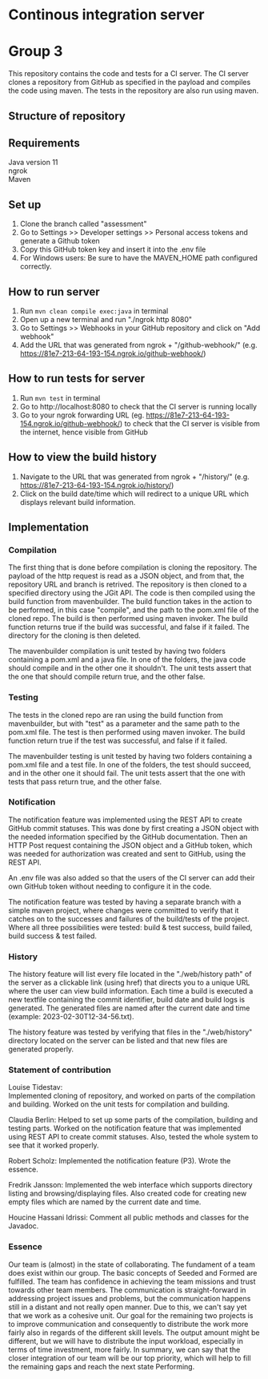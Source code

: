 # Continous integration server
# Group 3

This repository contains the code and tests for a CI server. The CI server clones a repository from GitHub as specified in the payload and compiles the code using maven. The tests in the repository are also run using maven.

## Structure of repository

## Requirements

Java version 11  
ngrok  
Maven

## Set up
1. Clone the branch called "assessment"
2. Go to Settings >> Developer settings >> Personal access tokens and generate a Github token
3. Copy this GitHub token key and insert it into the .env file
3. For Windows users: Be sure to have the MAVEN_HOME path configured correctly.

## How to run server
1. Run `mvn clean compile exec:java` in terminal
2. Open up a new terminal and run "./ngrok http 8080"
3. Go to Settings >> Webhooks in your GitHub repository and click on "Add webhook"
4. Add the URL that was generated from ngrok + "/github-webhook/" (e.g. https://81e7-213-64-193-154.ngrok.io/github-webhook/)

## How to run tests for server
1. Run `mvn test` in terminal
2. Go to http://localhost:8080 to check that the CI server is running locally
3. Go to your ngrok forwarding URL (eg. https://81e7-213-64-193-154.ngrok.io/github-webhook/) to check that the CI server is visible from the internet, hence visible from GitHub

## How to view the build history
1. Navigate to the URL that was generated from ngrok + "/history/" (e.g. https://81e7-213-64-193-154.ngrok.io/history/)
2. Click on the build date/time which will redirect to a unique URL which displays relevant build information.

## Implementation

### Compilation

The first thing that is done before compilation is cloning the repository. The payload of the http request is read as a JSON object, and from that, the repository URL and branch is retrived. The repository is then cloned to a specified directory using the JGit API. The code is then compiled using the build function from mavenbuilder. The build function takes in the action to be performed, in this case "compile", and the path to the pom.xml file of the cloned repo. The build is then performed using maven invoker. The build function returns true if the build was successful, and false if it failed. The directory for the cloning is then deleted. 

The mavenbuilder compilation is unit tested by having two folders containing a pom.xml and a java file. In one of the folders, the java code should compile and in the other one it shouldn't. The unit tests assert that the one that should compile return true, and the other false. 

### Testing

The tests in the cloned repo are ran using the build function from mavenbuilder, but with "test" as a parameter and the same path to the pom.xml file. The test is then performed using maven invoker. The build function return true if the test was successful, and false if it failed. 

The mavenbuilder testing is unit tested by having two folders containing a pom.xml file and a test file. In one of the folders, the test should succeed, and in the other one it should fail. The unit tests assert that the one with tests that pass return true, and the other false. 

### Notification
The notification feature was implemented using the REST API to create GitHub commit statuses. This was done by first creating a JSON object with the needed information specified by the GitHub documentation. Then an HTTP Post request containing the JSON object and a GitHub token, which was needed for authorization was created and sent to GitHub, using the REST API.

An .env file was also added so that the users of the CI server can add their own GitHub token without needing to configure it in the code. 

The notification feature was tested by having a separate branch with a simple maven project, where changes were committed to verify that it catches on to 
the successes and failures of the build/tests of the project. Where all three possibilities were tested: build & test success, build failed, build success & test failed.  

### History
The history feature will list every file located in the "./web/history path" of the server as a clickable link (using href) that directs you to a unique URL where the user can view build information. Each time a build is executed a new textfile containing the commit identifier, build date and build logs is generated. The generated files are named after the current date and time (example: 2023-02-30T12-34-56.txt).

The history feature was tested by verifying that files in the "./web/history" directory located on the server can be listed and that new files are generated properly.


### Statement of contribution

Louise Tidestav:  
Implemented cloning of repository, and worked on parts of the compilation and building.
Worked on the unit tests for compilation and building. 

Claudia Berlin: 
Helped to set up some parts of the compilation, building and testing parts. 
Worked on the notification feature that was implemented using REST API to create commit statuses.
Also, tested the whole system to see that it worked properly. 

Robert Scholz:
Implemented the notification feature (P3). Wrote the essence.

Fredrik Jansson:
Implemented the web interface which supports directory listing and browsing/displaying files. Also created code for creating new empty files which are named by the current date and time. 

Houcine Hassani Idrissi: 
Comment all public methods and classes for the Javadoc. 

### Essence

Our team is (almost) in the state of collaborating. The fundament of a team does exist within our group. The basic concepts of Seeded and Formed are fulfilled. The team has confidence in achieving the team missions and trust towards other team members. The communication is straight-forward in addressing project issues and problems, but the communication happens still in a distant and not really open manner. Due to this, we can't say yet that we work as a cohesive unit. Our goal for the remaining two projects is to improve communication and consequently to distribute the work more fairly also in regards of the different skill levels. The output amount might be different, but we will have to distribute the input workload, especially in terms of time investment, more fairly. In summary, we can say that the closer integration of our team will be our top priority, which will help to fill the remaining gaps and reach the next state Performing.
